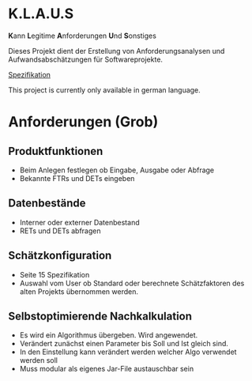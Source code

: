 # K.L.A.U.S
 **K**ann **L**egitime **A**nforderungen **U**nd **S**onstiges

Dieses Projekt dient der Erstellung von Anforderungsanalysen und Aufwandsabschätzungen für Softwareprojekte.

[Spezifikation](https://github.com/rasple/sw-eng-jfx/tree/master/spezifikation.pdf)

This project is currently only available in german language.

# Anforderungen (Grob)
## Produktfunktionen
* Beim Anlegen festlegen ob Eingabe, Ausgabe oder Abfrage
* Bekannte FTRs und DETs eingeben
## Datenbestände
* Interner oder externer Datenbestand
* RETs und DETs abfragen
## Schätzkonfiguration
* Seite 15 Spezifikation
* Auswahl vom User ob Standard oder berechnete Schätzfaktoren des alten Projekts übernommen werden.
## Selbstoptimierende Nachkalkulation 
* Es wird ein Algorithmus übergeben. Wird angewendet.
* Verändert zunächst einen Parameter bis Soll und Ist gleich sind.
* In den Einstellung kann verändert werden welcher Algo verwendet werden soll
* Muss modular als eigenes Jar-File austauschbar sein

 
